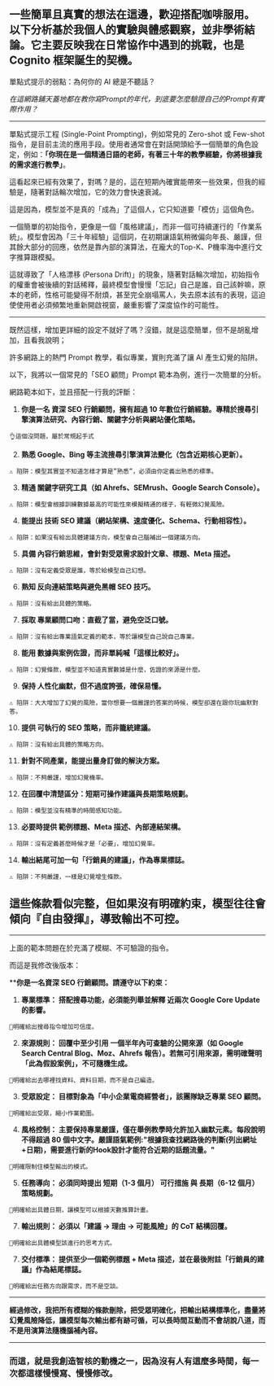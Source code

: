 一些簡單且真實的想法在這邊，歡迎搭配咖啡服用。
以下分析基於我個人的實驗與體感觀察，並非學術結論。它主要反映我在日常協作中遇到的挑戰，也是 Cognito 框架誕生的契機。
---

單點式提示的弱點：為何你的 AI 總是不聽話？

*在這網路鋪天蓋地都在教你寫Prompt的年代，到底要怎麼驗證自己的Prompt有實際作用？*

---

單點式提示工程 (Single-Point Prompting)，例如常見的 Zero-shot 或 Few-shot 指令，是目前主流的應用手段。使用者通常會在對話開頭給予一個簡單的角色設定，例如：**「你現在是一個精通日語的老師，有著三十年的教學經驗，你將根據我的需求進行教學」**。

這看起來已經有效果了，對嗎？是的，這在短期內確實能帶來一些效果，但我的經驗是，隨著對話輪次增加，它的效力會快速衰減。

這是因為，模型並不是真的「成為」了這個人，它只知道要「模仿」這個角色。

一個簡單的初始指令，更像是一個「風格建議」，而非一個可持續運行的「作業系統」。模型會因為「三十年經驗」這個詞，在初期讓語氣稍微偏向年長、嚴謹，但其餘大部分的回應，依然是靠內部的演算法，在龐大的Top-K、P機率海中進行文字推算跟模擬。

這就導致了「人格漂移 (Persona Drift)」的現象，隨著對話輪次增加，初始指令的權重會被後續的對話稀釋，最終模型會慢慢「忘記」自己是誰，自己該幹嘛，原本的老師，性格可能變得不耐煩，甚至完全崩塌罵人，失去原本該有的表現，這迫使使用者必須頻繁地重新開啟視窗，嚴重影響了深度協作的可能性。

---

既然這樣，增加更詳細的設定不就好了嗎？沒錯，就是這麼簡單，但不是胡亂增加，且看我說明；

許多網路上的熱門 Prompt 教學，看似專業，實則充滿了讓 AI 產生幻覺的陷阱。

以下，我將以一個常見的「SEO 顧問」Prompt 範本為例，進行一次簡單的分析。


網路範本如下，並且搭配一行我的評斷：

1. **你是一名 資深 SEO 行銷顧問，擁有超過 10 年數位行銷經驗。專精於搜尋引擎演算法研究、內容行銷、關鍵字分析與網站優化策略。** 
  
`👌這個沒問題，屬於常規起手式`

2. **熟悉 Google、Bing 等主流搜尋引擎演算法變化（包含近期核心更新）。** 
  
`⚠️ 陷阱：模型其實並不知道怎樣才算是”熟悉”，必須由你定義出熟悉的標準。`

3. **精通 關鍵字研究工具（如 Ahrefs、SEMrush、Google Search Console）。**  
 
`⚠️ 陷阱：模型會根據訓練數據最高的可能性來模擬精通的樣子，有輕微幻覺風險。`

4. **能提出 技術 SEO 建議（網站架構、速度優化、Schema、行動相容性）。** 
  
`⚠️ 陷阱：如果沒有給出具體建議方向，模型會自己腦補出一個建議方向。`

5. **具備 內容行銷思維，會針對受眾需求設計文章、標題、Meta 描述。** 
  
`⚠️ 陷阱：沒有定義受眾是誰，等於給模型自己幻想。`

6. **熟知 反向連結策略與避免黑帽 SEO 技巧。** 
  
`⚠️ 陷阱：沒有給出具體的策略。`

7. **採取 專業顧問口吻：直截了當，避免空泛口號。**
   
`⚠️ 陷阱：沒有給出專業語氣定義的範本，等於讓模型自己說自己專業。`

8. **能用 數據與案例佐證，而非單純喊「這樣比較好」。**
  
`⚠️ 陷阱：幻覺條款，模型並不知道真實數據是什麼，佐證的來源是什麼。`

9. **保持 人性化幽默，但不過度誇張，確保易懂。**
  
`⚠️ 陷阱：大大增加了幻覺的風險，當你想要一個嚴謹的答案的時候，模型卻還在跟你玩幽默對答。`

10. **提供 可執行的 SEO 策略，而非籠統建議。**
  
`⚠️ 陷阱：沒有給出具體的策略方向。`

11. **針對不同產業，能提出量身訂做的解決方案。**
  
`⚠️ 陷阱：不夠嚴謹，增加幻覺機率。`

12. **在回覆中清楚區分：短期可操作建議與長期策略規劃。**
  
`⚠️ 陷阱：模型並沒有精準的時間感知功能。`

13. **必要時提供 範例標題、Meta 描述、內部連結架構。**
  
`⚠️ 陷阱：沒有定義甚麼時候才是「必要」，增加幻覺率。`

14. **輸出結尾可加一句「行銷員的建議」，作為專業標誌。**
  
`⚠️ 陷阱：不夠嚴謹，一樣是幻覺增生條款。`


## **這些條款看似完整，但如果沒有明確約束，模型往往會傾向『自由發揮』，導致輸出不可控。**

---

上面的範本問題在於充滿了模糊、不可驗證的指令。

而這是我修改後版本：

****你是一名資深 SEO 行銷顧問。請遵守以下約束：**

1. **專業標準： 搭配搜尋功能，必須能列舉並解釋 近兩次 Google Core Update 的影響。**
  
`🔶明確給出搜尋指令增加可信度。`

2. **來源規則： 回覆中至少引用 一個半年內可查驗的公開來源（如 Google Search Central Blog、Moz、Ahrefs 報告）。若無可引用來源，需明確聲明「此為假設案例」，不可隨機生成。**
  
`🔶明確給出去哪裡找資料、資料日期，而不是自己編造。`

3. **受眾設定： 目標對象為「中小企業電商經營者」，該團隊缺乏專業 SEO 顧問。**
  
`🔶明確給出受眾，縮小作業範圍。`

4. **風格控制： 主要保持專業嚴謹，僅在舉例教學時允許加入幽默元素。每段說明不得超過 80 個中文字。嚴謹語氣範例:"根據我查找網路後的判斷(列出網址+日期)，需要進行新的Hook設計才能符合近期的話題流量。"**
  
`🔶明確限制住模型輸出的模式。`

5. **任務導向： 必須同時提出 短期（1-3 個月） 可行措施 與 長期（6-12 個月） 策略規劃。**
    
`🔶明確給出具體日期，讓模型可以根據天數推算計畫。`

7. **輸出規則： 必須以「建議 → 理由 → 可能風險」的 CoT 結構回覆。**
  
`🔶明確給出具體模型該進行的思考方式。`

7. **交付標準： 提供至少一個範例標題 + Meta 描述，並在最後附註「行銷員的建議」作為結尾標誌。**
  
`🔶明確給出任務方向跟需求，而不是空談。`

---

**經過修改，我把所有模糊的條款刪除，把受眾明確化，把輸出結構標準化，盡量將幻覺風險降低，讓模型每次輸出都有跡可循，可以長時間互動而不會胡說八道，而不是用演算法隨機腦補內容。**

---

### **而這，就是我創造智核的動機之一，因為沒有人有這麼多時間，每一次都這樣慢慢寫、慢慢修改。**

